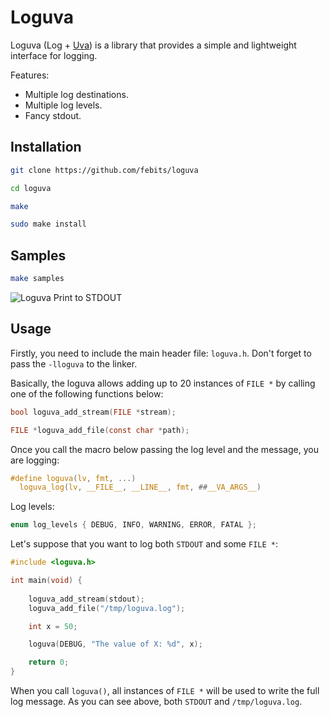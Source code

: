 # Loguva

Loguva (Log + [Uva](https://en.wikipedia.org/wiki/Grape)) is a library that provides a simple and lightweight interface for logging.

Features:
- Multiple log destinations.
- Multiple log levels.
- Fancy stdout.

## Installation

```bash
git clone https://github.com/febits/loguva
```

```bash
cd loguva
```

```bash
make
```

```bash
sudo make install
```

## Samples
```bash
make samples
```

![Loguva Print to STDOUT](https://imgur.com/USVkiUl.png)

## Usage

Firstly, you need to include the main header file: `loguva.h`. Don't forget to pass the `-lloguva` to the linker.

Basically, the loguva allows adding up to 20 instances of `FILE *` by calling one of the following functions below:

```c
bool loguva_add_stream(FILE *stream);
```
```c
FILE *loguva_add_file(const char *path);
```

Once you call the macro below passing the log level and the message, you are logging:

```c
#define loguva(lv, fmt, ...)                                                   \
  loguva_log(lv, __FILE__, __LINE__, fmt, ##__VA_ARGS__)
```

Log levels:

```c
enum log_levels { DEBUG, INFO, WARNING, ERROR, FATAL };
```

Let's suppose that you want to log both `STDOUT` and some `FILE *`:

```c
#include <loguva.h>

int main(void) {
    
    loguva_add_stream(stdout);
    loguva_add_file("/tmp/loguva.log");

    int x = 50;

    loguva(DEBUG, "The value of X: %d", x);

    return 0;
}
```

When you call `loguva()`, all instances of `FILE *` will be used to write the full log message. As you can see above, both `STDOUT` and `/tmp/loguva.log`.
